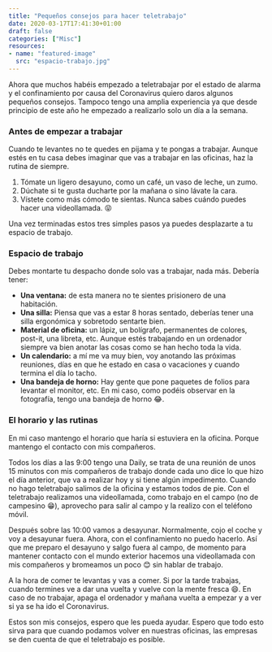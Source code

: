 ```yaml
---
title: "Pequeños consejos para hacer teletrabajo"
date: 2020-03-17T17:41:30+01:00
draft: false
categories: ["Misc"]
resources:
- name: "featured-image"
  src: "espacio-trabajo.jpg"
---
```


Ahora que muchos habéis empezado a teletrabajar por el estado de alarma y el confinamiento por causa del Coronavirus quiero daros algunos pequeños consejos. Tampoco tengo una amplia experiencia ya que desde principio de este año he empezado a realizarlo solo un día a la semana.

### Antes de empezar a trabajar

Cuando te levantes no te quedes en pijama y te pongas a trabajar. Aunque estés en tu casa debes imaginar que vas a trabajar en las oficinas, haz la rutina de siempre.

1. Tómate un ligero desayuno, como un café, un vaso de leche, un zumo.
2. Dúchate si te gusta ducharte por la mañana o sino lávate la cara.
3. Vístete como más cómodo te sientas. Nunca sabes cuándo puedes hacer una videollamada. 😝

Una vez terminadas estos tres simples pasos ya puedes desplazarte a tu espacio de trabajo.

### Espacio de trabajo

Debes montarte tu despacho donde solo vas a trabajar, nada más. Debería tener:

* **Una ventana:** de esta manera no te sientes prisionero de una habitación.
* **Una silla:** Piensa que vas a estar 8 horas sentado, deberías tener una silla ergonómica y sobretodo sentarte bien.
* **Material de oficina:** un lápiz, un bolígrafo, permanentes de colores, post-it, una libreta, etc. Aunque estés trabajando en un ordenador siempre va bien anotar las cosas como se han hecho toda la vida.
* **Un calendario:** a mí me va muy bien, voy anotando las próximas reuniones, días en que he estado en casa o vacaciones y cuando termina el día lo tacho.
* **Una bandeja de horno:** Hay gente que pone paquetes de folios para levantar el monitor, etc. En mi caso, como podéis observar en la fotografía, tengo una bandeja de horno 😂.

### El horario y las rutinas

En mi caso mantengo el horario que haría si estuviera en la oficina. Porque mantengo el contacto con mis compañeros.

Todos los días a las 9:00 tengo una Daily, se trata de una reunión de unos 15 minutos con mis compañeros de trabajo donde cada uno dice lo que hizo el día anterior, que va a realizar hoy y si tiene algún impedimento. Cuando no hago teletrabajo salimos de la oficina y estamos todos de pie. Con el teletrabajo realizamos una videollamada, como trabajo en el campo (no de campesino 😁), aprovecho para salir al campo y la realizo con el teléfono móvil.

Después sobre las 10:00 vamos a desayunar. Normalmente, cojo el coche y voy a desayunar fuera. Ahora, con el confinamiento no puedo hacerlo. Así que me preparo el desayuno y salgo fuera al campo, de momento para mantener contacto con el mundo exterior hacemos una videollamada con mis compañeros y bromeamos un poco 😊 sin hablar de trabajo.

A la hora de comer te levantas y vas a comer. Si por la tarde trabajas, cuando termines ve a dar una vuelta y vuelve con la mente fresca 😄. En caso de no trabajar, apaga el ordenador y mañana vuelta a empezar y a ver si ya se ha ido el Coronavirus.



Estos son mis consejos, espero que les pueda ayudar. Espero que todo esto sirva para que cuando podamos volver en nuestras oficinas, las empresas se den cuenta de que el teletrabajo es posible.